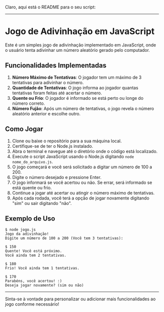 Claro, aqui está o README para o seu script:

---

# Jogo de Adivinhação em JavaScript

Este é um simples jogo de adivinhação implementado em JavaScript, onde o usuário tenta adivinhar um número aleatório gerado pelo computador.

## Funcionalidades Implementadas

1. **Número Máximo de Tentativas**: O jogador tem um máximo de 3 tentativas para adivinhar o número.
2. **Quantidade de Tentativas**: O jogo informa ao jogador quantas tentativas foram feitas até acertar o número.
3. **Quente ou Frio**: O jogador é informado se está perto ou longe do número correto.
4. **Número Fujão**: Após um número de tentativas, o jogo revela o número aleatório anterior e escolhe outro.

## Como Jogar

1. Clone ou baixe o repositório para a sua máquina local.
2. Certifique-se de ter o Node.js instalado.
3. Abra o terminal e navegue até o diretório onde o código está localizado.
4. Execute o script JavaScript usando o Node.js digitando `node nome_do_arquivo.js`.
5. O jogo começará e você será solicitado a digitar um número de 100 a 200.
6. Digite o número desejado e pressione Enter.
7. O jogo informará se você acertou ou não. Se errar, será informado se está quente ou frio.
8. Continue a jogar até acertar ou atingir o número máximo de tentativas.
9. Após cada rodada, você terá a opção de jogar novamente digitando "sim" ou sair digitando "não".

## Exemplo de Uso

```
$ node jogo.js
Jogo da adivinhação!
Digite um número de 100 a 200 (Você tem 3 tentativas):
```

```
$ 150
Quente! Você está próximo.
Você ainda tem 2 tentativas.
```

```
$ 180
Frio! Você ainda tem 1 tentativas.
```

```
$ 170
Parabéns, você acertou! :)
Deseja jogar novamente? (sim ou não)
```

---

Sinta-se à vontade para personalizar ou adicionar mais funcionalidades ao jogo conforme necessário!

